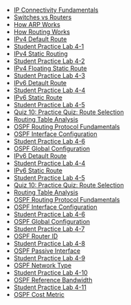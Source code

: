 - [IP Connectivity Fundamentals]()
- [Switches vs Routers]()
- [How ARP Works]()
- [How Routing Works]()
- [IPv4 Default Route]()
- [Student Practice Lab 4-1]()
- [IPv4 Static Routing]()
- [Student Practice Lab 4-2]()
- [IPv4 Floating Static Route]()
- [Student Practice Lab 4-3]()
- [IPv6 Detault Route]()
- [Student Practice Lab 4-4]()
- [IPv6 Static Route]()
- [Student Practice Lab 4-5]()
- [Quiz 10: Practice Quiz: Route Selection]()
- [Routing Table Analysis]()
- [OSPF Routing Protocol Fundamentals]()
- [OSPF Interface Configuration]()
- [Student Practice Lab 4-6]()
- [OSPF Global Configuration]()
- [IPv6 Detault Route]()
- [Student Practice Lab 4-4]()
- [IPv6 Static Route]()
- [Student Practice Lab 4-5]()
- [Quiz 10: Practice Quiz: Route Selection]()
- [Routing Table Analysis]()
- [OSPF Routing Protocol Fundamentals]()
- [OSPF Interface Configuration]()
- [Student Practice Lab 4-6]()
- [OSPF Global Configuration]()
- [Student Practice Lab 4-7]()
- [OSPF Router ID]()
- [Student Practice Lab 4-8]()
- [OSPF Passive Interface]()
- [Student Practice Lab 4-9]()
- [OSPF Network Type]()
- [Student Practice Lab 4-10]()
- [OSPF Reference Bandwidth]()
- [Student Practice Lab 4-11]()
- [OSPF Cost Metric]()
